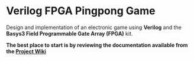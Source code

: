 # Verilog FPGA Pingpong Game

Design and implementation of an electronic game using **Verilog** and the **Basys3 Field Programmable Gate Array (FPGA)** kit.

**The best place to start is by reviewing the documentation available from the [Project Wiki](https://github.com/bizkiwi/verilog-fpga-pingpong-game/wiki)** 
